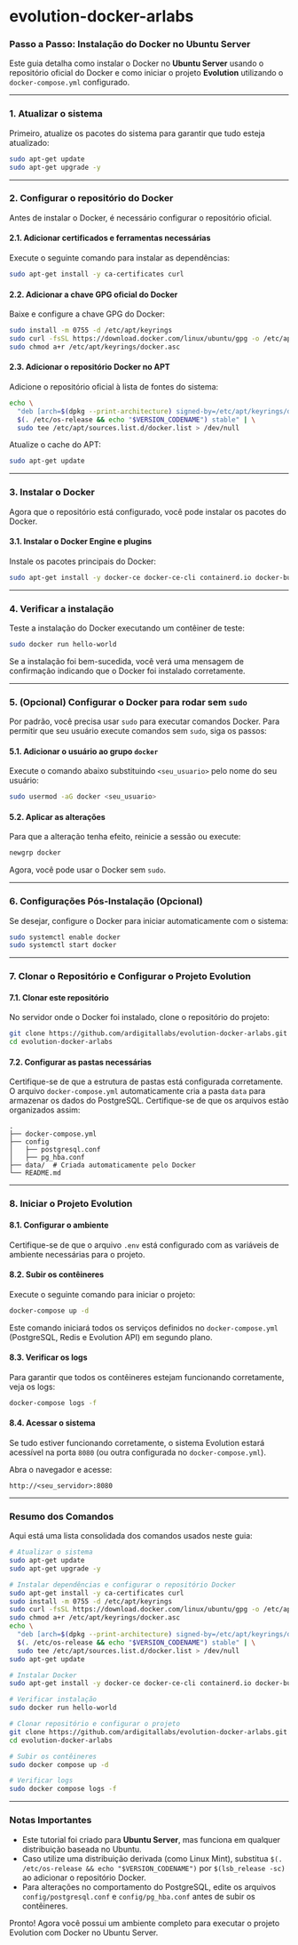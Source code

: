 # evolution-docker-arlabs

### Passo a Passo: Instalação do Docker no Ubuntu Server

Este guia detalha como instalar o Docker no **Ubuntu Server** usando o repositório oficial do Docker e como iniciar o projeto **Evolution** utilizando o `docker-compose.yml` configurado.

---

### **1. Atualizar o sistema**
Primeiro, atualize os pacotes do sistema para garantir que tudo esteja atualizado:

```bash
sudo apt-get update
sudo apt-get upgrade -y
```

---

### **2. Configurar o repositório do Docker**
Antes de instalar o Docker, é necessário configurar o repositório oficial.

#### **2.1. Adicionar certificados e ferramentas necessárias**
Execute o seguinte comando para instalar as dependências:

```bash
sudo apt-get install -y ca-certificates curl
```

#### **2.2. Adicionar a chave GPG oficial do Docker**
Baixe e configure a chave GPG do Docker:

```bash
sudo install -m 0755 -d /etc/apt/keyrings
sudo curl -fsSL https://download.docker.com/linux/ubuntu/gpg -o /etc/apt/keyrings/docker.asc
sudo chmod a+r /etc/apt/keyrings/docker.asc
```

#### **2.3. Adicionar o repositório Docker no APT**
Adicione o repositório oficial à lista de fontes do sistema:

```bash
echo \
  "deb [arch=$(dpkg --print-architecture) signed-by=/etc/apt/keyrings/docker.asc] https://download.docker.com/linux/ubuntu \
  $(. /etc/os-release && echo "$VERSION_CODENAME") stable" | \
  sudo tee /etc/apt/sources.list.d/docker.list > /dev/null
```

Atualize o cache do APT:

```bash
sudo apt-get update
```

---

### **3. Instalar o Docker**
Agora que o repositório está configurado, você pode instalar os pacotes do Docker.

#### **3.1. Instalar o Docker Engine e plugins**
Instale os pacotes principais do Docker:

```bash
sudo apt-get install -y docker-ce docker-ce-cli containerd.io docker-buildx-plugin docker-compose-plugin
```

---

### **4. Verificar a instalação**
Teste a instalação do Docker executando um contêiner de teste:

```bash
sudo docker run hello-world
```

Se a instalação foi bem-sucedida, você verá uma mensagem de confirmação indicando que o Docker foi instalado corretamente.

---

### **5. (Opcional) Configurar o Docker para rodar sem `sudo`**
Por padrão, você precisa usar `sudo` para executar comandos Docker. Para permitir que seu usuário execute comandos sem `sudo`, siga os passos:

#### **5.1. Adicionar o usuário ao grupo `docker`**
Execute o comando abaixo substituindo `<seu_usuario>` pelo nome do seu usuário:

```bash
sudo usermod -aG docker <seu_usuario>
```

#### **5.2. Aplicar as alterações**
Para que a alteração tenha efeito, reinicie a sessão ou execute:

```bash
newgrp docker
```

Agora, você pode usar o Docker sem `sudo`.

---

### **6. Configurações Pós-Instalação (Opcional)**
Se desejar, configure o Docker para iniciar automaticamente com o sistema:

```bash
sudo systemctl enable docker
sudo systemctl start docker
```

---

### **7. Clonar o Repositório e Configurar o Projeto Evolution**

#### **7.1. Clonar este repositório**
No servidor onde o Docker foi instalado, clone o repositório do projeto:

```bash
git clone https://github.com/ardigitallabs/evolution-docker-arlabs.git
cd evolution-docker-arlabs
```

#### **7.2. Configurar as pastas necessárias**
Certifique-se de que a estrutura de pastas está configurada corretamente. O arquivo `docker-compose.yml` automaticamente cria a pasta `data` para armazenar os dados do PostgreSQL. Certifique-se de que os arquivos estão organizados assim:

```plaintext
.
├── docker-compose.yml
├── config
│   ├── postgresql.conf
│   ├── pg_hba.conf
├── data/  # Criada automaticamente pelo Docker
└── README.md
```

---

### **8. Iniciar o Projeto Evolution**

#### **8.1. Configurar o ambiente**
Certifique-se de que o arquivo `.env` está configurado com as variáveis de ambiente necessárias para o projeto.

#### **8.2. Subir os contêineres**
Execute o seguinte comando para iniciar o projeto:

```bash
docker-compose up -d
```

Este comando iniciará todos os serviços definidos no `docker-compose.yml` (PostgreSQL, Redis e Evolution API) em segundo plano.

#### **8.3. Verificar os logs**
Para garantir que todos os contêineres estejam funcionando corretamente, veja os logs:

```bash
docker-compose logs -f
```

#### **8.4. Acessar o sistema**
Se tudo estiver funcionando corretamente, o sistema Evolution estará acessível na porta `8080` (ou outra configurada no `docker-compose.yml`).

Abra o navegador e acesse:

```
http://<seu_servidor>:8080
```

---

### **Resumo dos Comandos**
Aqui está uma lista consolidada dos comandos usados neste guia:

```bash
# Atualizar o sistema
sudo apt-get update
sudo apt-get upgrade -y

# Instalar dependências e configurar o repositório Docker
sudo apt-get install -y ca-certificates curl
sudo install -m 0755 -d /etc/apt/keyrings
sudo curl -fsSL https://download.docker.com/linux/ubuntu/gpg -o /etc/apt/keyrings/docker.asc
sudo chmod a+r /etc/apt/keyrings/docker.asc
echo \
  "deb [arch=$(dpkg --print-architecture) signed-by=/etc/apt/keyrings/docker.asc] https://download.docker.com/linux/ubuntu \
  $(. /etc/os-release && echo "$VERSION_CODENAME") stable" | \
  sudo tee /etc/apt/sources.list.d/docker.list > /dev/null
sudo apt-get update

# Instalar Docker
sudo apt-get install -y docker-ce docker-ce-cli containerd.io docker-buildx-plugin docker-compose-plugin

# Verificar instalação
sudo docker run hello-world

# Clonar repositório e configurar o projeto
git clone https://github.com/ardigitallabs/evolution-docker-arlabs.git
cd evolution-docker-arlabs

# Subir os contêineres
sudo docker compose up -d

# Verificar logs
sudo docker compose logs -f
```

---

### **Notas Importantes**
- Este tutorial foi criado para **Ubuntu Server**, mas funciona em qualquer distribuição baseada no Ubuntu.
- Caso utilize uma distribuição derivada (como Linux Mint), substitua `$(. /etc/os-release && echo "$VERSION_CODENAME")` por `$(lsb_release -sc)` ao adicionar o repositório Docker.
- Para alterações no comportamento do PostgreSQL, edite os arquivos `config/postgresql.conf` e `config/pg_hba.conf` antes de subir os contêineres.

Pronto! Agora você possui um ambiente completo para executar o projeto Evolution com Docker no Ubuntu Server.
